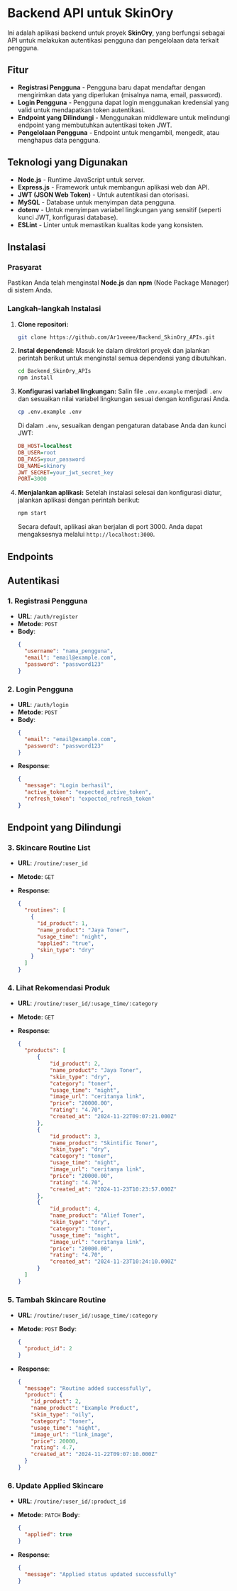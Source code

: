 # Backend API untuk SkinOry

Ini adalah aplikasi backend untuk proyek **SkinOry**, yang berfungsi sebagai API untuk melakukan autentikasi pengguna dan pengelolaan data terkait pengguna.

## Fitur

- **Registrasi Pengguna** - Pengguna baru dapat mendaftar dengan mengirimkan data yang diperlukan (misalnya nama, email, password).
- **Login Pengguna** - Pengguna dapat login menggunakan kredensial yang valid untuk mendapatkan token autentikasi.
- **Endpoint yang Dilindungi** - Menggunakan middleware untuk melindungi endpoint yang membutuhkan autentikasi token JWT.
- **Pengelolaan Pengguna** - Endpoint untuk mengambil, mengedit, atau menghapus data pengguna.

## Teknologi yang Digunakan

- **Node.js** - Runtime JavaScript untuk server.
- **Express.js** - Framework untuk membangun aplikasi web dan API.
- **JWT (JSON Web Token)** - Untuk autentikasi dan otorisasi.
- **MySQL** - Database untuk menyimpan data pengguna.
- **dotenv** - Untuk menyimpan variabel lingkungan yang sensitif (seperti kunci JWT, konfigurasi database).
- **ESLint** - Linter untuk memastikan kualitas kode yang konsisten.

## Instalasi

### Prasyarat

Pastikan Anda telah menginstal **Node.js** dan **npm** (Node Package Manager) di sistem Anda.

### Langkah-langkah Instalasi

1. **Clone repositori:**

   ```bash
   git clone https://github.com/Ar1veeee/Backend_SkinOry_APIs.git
   ```

2. **Instal dependensi:**
   Masuk ke dalam direktori proyek dan jalankan perintah berikut untuk menginstal semua dependensi yang dibutuhkan.

   ```bash
   cd Backend_SkinOry_APIs
   npm install
   ```

3. **Konfigurasi variabel lingkungan:**
   Salin file `.env.example` menjadi `.env` dan sesuaikan nilai variabel lingkungan sesuai dengan konfigurasi Anda.

   ```bash
   cp .env.example .env
   ```

   Di dalam `.env`, sesuaikan dengan pengaturan database Anda dan kunci JWT:

   ```ini
   DB_HOST=localhost
   DB_USER=root
   DB_PASS=your_password
   DB_NAME=skinory
   JWT_SECRET=your_jwt_secret_key
   PORT=3000
   ```

4. **Menjalankan aplikasi:**
   Setelah instalasi selesai dan konfigurasi diatur, jalankan aplikasi dengan perintah berikut:

   ```bash
   npm start
   ```

   Secara default, aplikasi akan berjalan di port 3000. Anda dapat mengaksesnya melalui `http://localhost:3000`.

## Endpoints

## Autentikasi

### 1. **Registrasi Pengguna**

- **URL**: `/auth/register`
- **Metode**: `POST`
- **Body**:
  ```json
  {
    "username": "nama_pengguna",
    "email": "email@example.com",
    "password": "password123"
  }
  ```

### 2. **Login Pengguna**

- **URL**: `/auth/login`
- **Metode**: `POST`
- **Body**:
  ```json
  {
    "email": "email@example.com",
    "password": "password123"
  }
  ```
- **Response**:
  ```json
  {
    "message": "Login berhasil",
    "active_token": "expected_active_token",
    "refresh_token": "expected_refresh_token"
  }
  ```

## Endpoint yang Dilindungi

### 3. **Skincare Routine List**

- **URL**: `/routine/:user_id`
- **Metode**: `GET`
- **Response**:

  ```json
  {
    "routines": [
      {
        "id_product": 1,
        "name_product": "Jaya Toner",
        "usage_time": "night",
        "applied": "true",
        "skin_type": "dry"
      }
    ]
  }
  ```

### 4. **Lihat Rekomendasi Produk**

- **URL**: `/routine/:user_id/:usage_time/:category`
- **Metode**: `GET`
- **Response**:

  ```json
  {
    "products": [
        {
            "id_product": 2,
            "name_product": "Jaya Toner",
            "skin_type": "dry",
            "category": "toner",
            "usage_time": "night",
            "image_url": "ceritanya link",
            "price": "20000.00",
            "rating": "4.70",
            "created_at": "2024-11-22T09:07:21.000Z"
        },
        {
            "id_product": 3,
            "name_product": "Skintific Toner",
            "skin_type": "dry",
            "category": "toner",
            "usage_time": "night",
            "image_url": "ceritanya link",
            "price": "20000.00",
            "rating": "4.70",
            "created_at": "2024-11-23T10:23:57.000Z"
        },
        {
            "id_product": 4,
            "name_product": "Alief Toner",
            "skin_type": "dry",
            "category": "toner",
            "usage_time": "night",
            "image_url": "ceritanya link",
            "price": "20000.00",
            "rating": "4.70",
            "created_at": "2024-11-23T10:24:10.000Z"
        }
    ]
  }
  ```

### 5. **Tambah Skincare Routine**

- **URL**: `/routine/:user_id/:usage_time/:category`
- **Metode**: `POST`
  **Body**:
  ```json
  {
    "product_id": 2
  }
  ```
- **Response**:

  ```json
  {
    "message": "Routine added successfully",
    "product": {
      "id_product": 2,
      "name_product": "Example Product",
      "skin_type": "oily",
      "category": "toner",
      "usage_time": "night",
      "image_url": "link_image",
      "price": 20000,
      "rating": 4.7,
      "created_at": "2024-11-22T09:07:10.000Z"
    }
  }
  ```

### 6. **Update Applied Skincare**

- **URL**: `/routine/:user_id/:product_id`
- **Metode**: `PATCH`
  **Body**:
  ```json
  {
    "applied": true
  }
  ```
- **Response**:

  ```json
  {
    "message": "Applied status updated successfully"
  }
  ```

##
